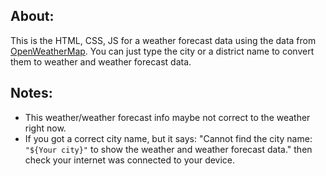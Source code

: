 ## About:

This is the HTML, CSS, JS for a weather forecast data using the data from [OpenWeatherMap](https://openweathermap.org).
You can just type the city or a district name to convert them to weather and weather forecast data.
## Notes:

- This weather/weather forecast info maybe not correct to the weather right now.
- If you got a correct city name, but it says: "Cannot find the city name: `"${Your city}"`
to show the weather and weather forecast data." then check your internet was connected to your device.
